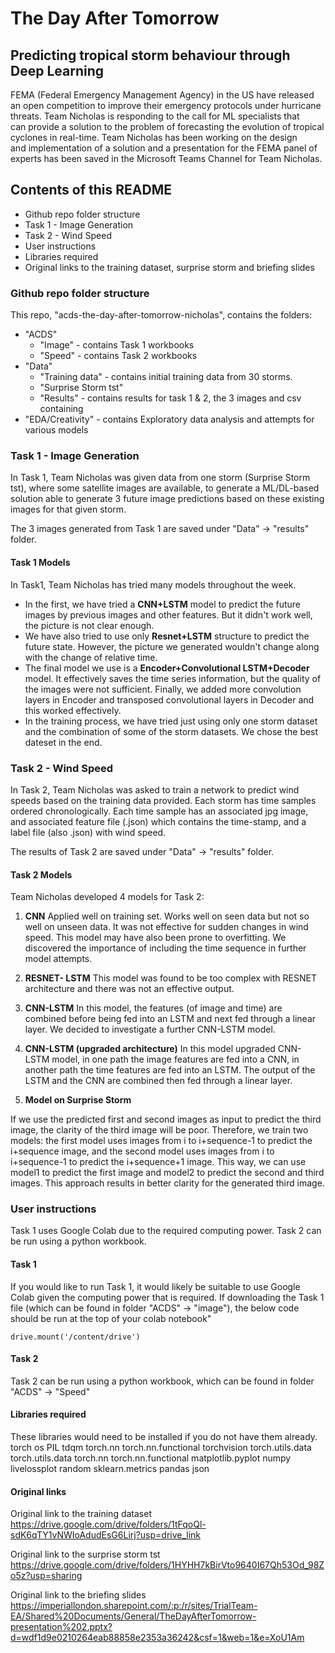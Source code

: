 # The Day After Tomorrow

## Predicting tropical storm behaviour through Deep Learning

FEMA (Federal Emergency Management Agency) in the US have released an open competition to improve their emergency protocols under hurricane threats.
Team Nicholas is responding to the call for ML specialists that can provide a solution to the problem of forecasting the evolution of tropical cyclones in real-time.
Team Nicholas has been working on the design and implementation of a solution and a presentation for the FEMA panel of experts has been saved in the Microsoft Teams Channel for Team Nicholas.

## Contents of this README
- Github repo folder structure
- Task 1 - Image Generation
- Task 2 - Wind Speed
- User instructions
- Libraries required
- Original links to the training dataset, surprise storm and briefing slides

### Github repo folder structure
This repo, "acds-the-day-after-tomorrow-nicholas", contains the folders:
- "ACDS"
    - "Image" - contains Task 1 workbooks
    - "Speed" - contains Task 2 workbooks
- "Data"
    - "Training data" - contains initial training data from 30 storms.
    - "Surprise Storm tst"
    - "Results" - contains results for task 1 & 2, the 3 images and csv containing 
- "EDA/Creativity" - contains Exploratory data analysis and attempts for various models

### Task 1 - Image Generation
In Task 1, Team Nicholas was given data from one storm (Surprise Storm tst), where some satellite images are available, to generate a ML/DL-based solution able to generate 3 future image predictions based on these existing images for that given storm.

The 3 images generated from Task 1 are saved under "Data" -> "results" folder.

#### Task 1 Models
In Task1, Team Nicholas has tried many models throughout the week. 
- In the first, we have tried a **CNN+LSTM** model to predict the future images by previous images and other features. But it didn't work well, the picture is not clear enough.
- We have also tried to use only **Resnet+LSTM** structure to predict the future state. However, the picture we generated wouldn't change along with the change of relative time.
- The final model we use is a **Encoder+Convolutional LSTM+Decoder** model. It effectively saves the time series information, but the quality of the images were not sufficient. Finally, we added more convolution layers in Encoder and transposed convolutional layers in Decoder and this worked effectively.
- In the training process, we have tried just using only one storm dataset and the combination of some of the storm datasets. We chose the best dateset in the end.

### Task 2 - Wind Speed
In Task 2, Team Nicholas was asked to train a network to predict wind speeds based on the training data provided. Each storm has time samples ordered chronologically. Each time sample has an associated jpg image, and associated feature file (.json) which contains the time-stamp, and a label file (also .json) with wind speed.

The results of Task 2 are saved under "Data" -> "results" folder.

#### Task 2 Models
Team Nicholas developed 4 models for Task 2:
1. **CNN**
  Applied well on training set. Works well on seen data but not so well on unseen data. It was not effective for sudden changes in wind speed. This model may have also been prone to overfitting.
  We discovered the importance of including the time sequence in further model attempts.

2. **RESNET- LSTM**
  This model was found to be too complex with RESNET architecture and there was not an effective output.

3. **CNN-LSTM**
  In this model, the features (of image and time) are combined before being fed into an LSTM and next fed through a linear layer. We decided to investigate a further CNN-LSTM model.

4. **CNN-LSTM (upgraded architecture)**
  In this model upgraded CNN-LSTM model, in one path the image features are fed into a CNN, in another path the time features are fed into an LSTM. The output of the LSTM and the CNN are combined then fed through a linear layer.

5. **Model on Surprise Storm**

  If we use the predicted first and second images as input to predict the third image, the clarity of the third image will be poor. Therefore, we train two models: the first model uses images from i to i+sequence-1 to predict the i+sequence image, and the second model uses images from i to i+sequence-1 to predict the i+sequence+1 image. This way, we can use model1 to predict the first image and model2 to predict the second and third images. This approach results in better clarity for the generated third image.

### User instructions
Task 1 uses Google Colab due to the required computing power. Task 2 can be run using a python workbook.

#### Task 1
If you would like to run Task 1, it would likely be suitable to use Google Colab given the computing power that is required. If downloading the Task 1 file (which can be found in folder "ACDS" -> "image"), the below code should be run at the top of your colab notebook"

``` from google.colab import drive
drive.mount('/content/drive') 
```

#### Task 2
Task 2 can be run using a python workbook, which can be found in folder "ACDS" -> "Speed"

#### Libraries required
These libraries would need to be installed if you do not have them already.
torch
os
PIL
tdqm
torch.nn
torch.nn.functional
torchvision
torch.utils.data
torch.utils.data
torch.nn
torch.nn.functional
matplotlib.pyplot
numpy
livelossplot
random
sklearn.metrics 
pandas
json

#### Original links
Original link to the training dataset
https://drive.google.com/drive/folders/1tFqoQl-sdK6qTY1vNWIoAdudEsG6Lirj?usp=drive_link

Original link to the surprise storm tst
https://drive.google.com/drive/folders/1HYHH7kBirVto9640I67Qh53Od_98Zo5z?usp=sharing

Original link to the briefing slides
https://imperiallondon.sharepoint.com/:p:/r/sites/TrialTeam-EA/Shared%20Documents/General/TheDayAfterTomorrow-presentation%202.pptx?d=wdf1d9e0210264eab88858e2353a36242&csf=1&web=1&e=XoU1Am
